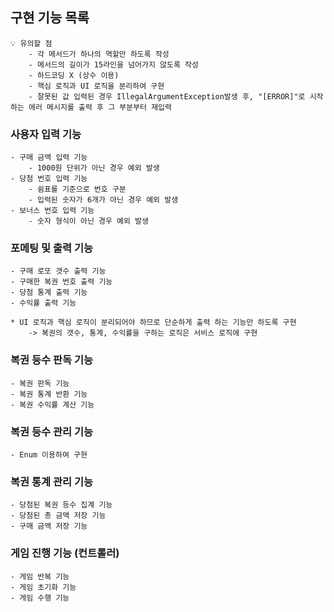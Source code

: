 ## 구현 기능 목록

~~~
💡 유의할 점
    - 각 메서드가 하나의 역할만 하도록 작성
    - 메서드의 길이가 15라인을 넘어가지 않도록 작성
    - 하드코딩 X (상수 이용)
    - 핵심 로직과 UI 로직을 분리하여 구현
    - 잘못된 값 입력된 경우 IllegalArgumentException발생 후, "[ERROR]"로 시작하는 에러 메시지를 출력 후 그 부분부터 재입력
~~~

### 사용자 입력 기능
    - 구매 금액 입력 기능
        - 1000원 단위가 아닌 경우 예외 발생
    - 당첨 번호 입력 기능
        - 쉼표를 기준으로 번호 구분
        - 입력된 숫자가 6개가 아닌 경우 예외 발생
    - 보너스 번호 입력 기능
        - 숫자 형식이 아닌 경우 예외 발생

### 포메팅 및 출력 기능
    - 구매 로또 갯수 출력 기능
    - 구매한 복권 번호 출력 기능
    - 당첨 통계 출력 기능
    - 수익률 출력 기능
    
    * UI 로직과 핵심 로직이 분리되어야 하므로 단순하게 출력 하는 기능만 하도록 구현
        -> 복권의 갯수, 통계, 수익률을 구하는 로직은 서비스 로직에 구현

### 복권 등수 판독 기능
    - 복권 판독 기능
    - 복권 통계 반환 기능
    - 복권 수익률 계산 기능

### 복권 등수 관리 기능
    - Enum 이용하여 구현

### 복권 통계 관리 기능
    - 당첨된 복권 등수 집계 기능
    - 당첨된 총 금액 저장 기능
    - 구매 금액 저장 기능

### 게임 진행 기능 (컨트롤러)
    - 게임 반복 기능
    - 게임 초기화 기능
    - 게임 수행 기능